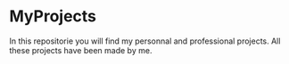 # MyProjects

In this repositorie you will find my personnal and professional projects. All these projects have been made by me.
